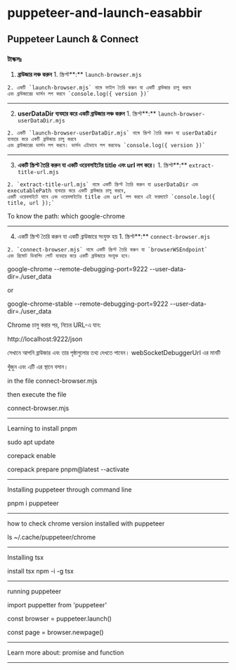 # puppeteer-and-launch-easabbir

## Puppeteer Launch & Connect

### টাস্কসঃ



1.   **ব্রাউজার লঞ্চ করুন**
    1. স্ক্রিপ্ট**:** `launch-browser.mjs` 

    2. একটি `launch-browser.mjs` নামে ফাইল তৈরি করুন যা একটি ব্রাউজার চালু করবে 
    এবং ব্রাউজারের ভার্সন লগ করবে `console.log({ version })`

---

2.    **userDataDir ব্যবহার করে একটি ব্রাউজার লঞ্চ করুন**
    1. স্ক্রিপ্ট**:** `launch-browser-userDataDir.mjs` 

    2. একটি `launch-browser-userDataDir.mjs` নামে স্ক্রিপ্ট তৈরি করুন যা userDataDir ব্যবহার করে একটি ব্রাউজার চালু করবে 
    এবং ব্রাউজারের ভার্সন লগ করবে। ভার্সন এইভাবে লগ করবেনঃ `console.log({ version })`

---

3.    **একটি স্ক্রিপ্ট তৈরি করুন যা একটি ওয়েবসাইটের title এবং url লগ করে।**
    1. স্ক্রিপ্ট**:** `extract-title-url.mjs` 
    
    2. `extract-title-url.mjs` নামে একটি স্ক্রিপ্ট তৈরি করুন যা userDataDir এবং executablePath ব্যবহার করে একটি ব্রাউজার চালু করবে, 
    একটি ওয়েবসাইটে যাবে এবং ওয়েবসাইটের title এবং url লগ করবে এই ফরম্যাটে `console.log({ title, url });` 

To know the path: which google-chrome 

---

4.    একটি স্ক্রিপ্ট তৈরি করুন যা একটি ব্রাউজারে সংযুক্ত হয়
    1. স্ক্রিপ্ট**:** `connect-browser.mjs` 

    2. `connect-browser.mjs` নামে একটি স্ক্রিপ্ট তৈরি করুন যা `browserWSEndpoint` 
    এবং রিমোট ডিবাগিং পোর্ট ব্যবহার করে একটি ব্রাউজারে সংযুক্ত হবে।

google-chrome --remote-debugging-port=9222 --user-data-dir=./user_data

or

google-chrome-stable --remote-debugging-port=9222 --user-data-dir=./user_data

Chrome চালু করার পর, নিচের URL-এ যান:

http://localhost:9222/json

সেখানে আপনি ব্রাউজার এবং তার পৃষ্ঠাগুলোর তথ্য দেখতে পাবেন। webSocketDebuggerUrl এর মানটি

খুঁজুন এবং এটি <your-websocket-id> এর স্থানে বসান। 

in the file connect-browser.mjs

then execute the file 

connect-browser.mjs

---
Learning to install pnpm

sudo apt update

corepack enable

corepack prepare pnpm@latest --activate

---
Installing puppeteer through command line

pnpm i puppeteer

---
how to check chrome version installed with puppeteer

ls ~/.cache/puppeteer/chrome

---
Installing tsx

install tsx
npm -i -g tsx

---
running puppeteer

import puppetter from 'puppeteer'

const browser = puppeteer.launch()

const page = browser.newpage()

---
Learn more about: 
promise and function 

---
